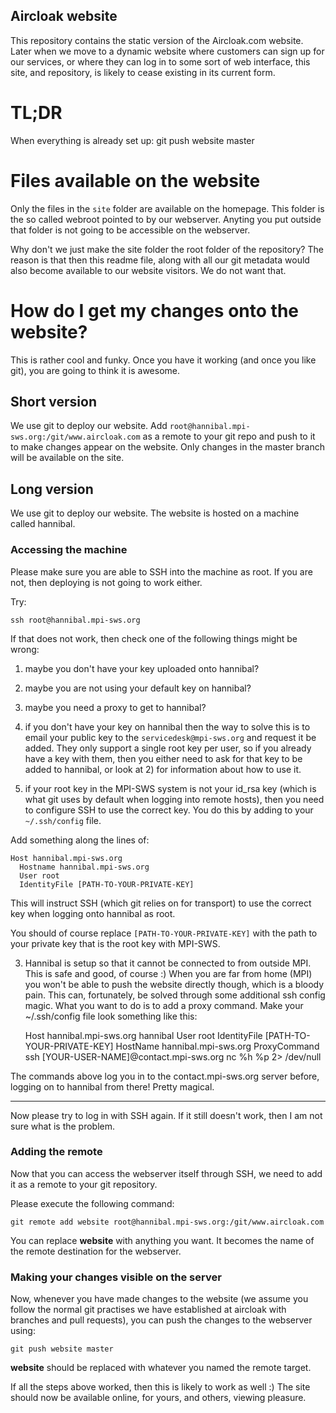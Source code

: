 Aircloak website
----------------

This repository contains the static version of the Aircloak.com website.
Later when we move to a dynamic website where customers can sign up for our
services, or where they can log in to some sort of web interface, this
site, and repository, is likely to cease existing in its current form.

# TL;DR

When everything is already set up:
    git push website master


# Files available on the website

Only the files in the `site` folder are available on the homepage. This
folder is the so called webroot pointed to by our webserver. Anyting you put
outside that folder is not going to be accessible on the webserver.

Why don't we just make the site folder the root folder of the repository?
The reason is that then this readme file, along with all our git metadata
would also become available to our website visitors. We do not want that.

# How do I get my changes onto the website?

This is rather cool and funky. Once you have it working (and once you
like git), you are going to think it is awesome.

## Short version

We use git to deploy our website. Add
`root@hannibal.mpi-sws.org:/git/www.aircloak.com` as a remote to your 
git repo and push to it to make changes appear on the website.
Only changes in the master branch will be available on the site.

## Long version

We use git to deploy our website.
The website is hosted on a machine called hannibal.


### Accessing the machine

Please make sure you are able to SSH into the machine as root.
If you are not, then deploying is not going to work either.

Try:

    ssh root@hannibal.mpi-sws.org

If that does not work, then check one of the following things might be
wrong: 

1) maybe you don't have your key uploaded onto hannibal?
2) maybe you are not using your default key on hannibal?
3) maybe you need a proxy to get to hannibal?

1) if you don't have your key on hannibal then the way to solve this
is to email your public key to the `servicedesk@mpi-sws.org` and request
it be added. They only support a single root key per user, so if you
already have a key with them, then you either need to ask for that key
to be added to hannibal, or look at 2) for information about how
to use it.

2) if your root key in the MPI-SWS system is not your id_rsa key
(which is what git uses by default when logging into remote hosts),
then you need to configure SSH to use the correct key.
You do this by adding to your `~/.ssh/config` file.

Add something along the lines of:

    Host hannibal.mpi-sws.org
      Hostname hannibal.mpi-sws.org
      User root
      IdentityFile [PATH-TO-YOUR-PRIVATE-KEY]

This will instruct SSH (which git relies on for transport) to
use the correct key when logging onto hannibal as root.

You should of course replace `[PATH-TO-YOUR-PRIVATE-KEY]` with
the path to your private key that is the root key with MPI-SWS.

3) Hannibal is setup so that it cannot be connected to from outside MPI. This
is safe and good, of course :) When you are far from home (MPI) you won't be
able to push the website directly though, which is a bloody pain. This can,
fortunately, be solved through some additional ssh config magic. What you want
to do is to add a proxy command. Make your ~/.ssh/config file look something
like this:

    Host hannibal.mpi-sws.org hannibal
      User root
      IdentityFile [PATH-TO-YOUR-PRIVATE-KEY]
      HostName hannibal.mpi-sws.org
      ProxyCommand ssh [YOUR-USER-NAME]@contact.mpi-sws.org nc %h %p 2> /dev/null

The commands above log you in to the contact.mpi-sws.org server before, logging
on to hannibal from there! Pretty magical.

-----

Now please try to log in with SSH again. If it still doesn't work, then 
I am not sure what is the problem.

### Adding the remote

Now that you can access the webserver itself through SSH, we need to
add it as a remote to your git repository.

Please execute the following command:

    git remote add website root@hannibal.mpi-sws.org:/git/www.aircloak.com

You can replace **website** with anything you want. It becomes the name
of the remote destination for the webserver.

### Making your changes visible on the server

Now, whenever you have made changes to the website (we assume you follow
the normal git practises we have established at aircloak with branches
and pull requests), you can push the changes to the webserver using:

    git push website master

**website** should be replaced with whatever you named the remote target.

If all the steps above worked, then this is likely to work as well :)
The site should now be available online, for yours, and others, viewing
pleasure.

